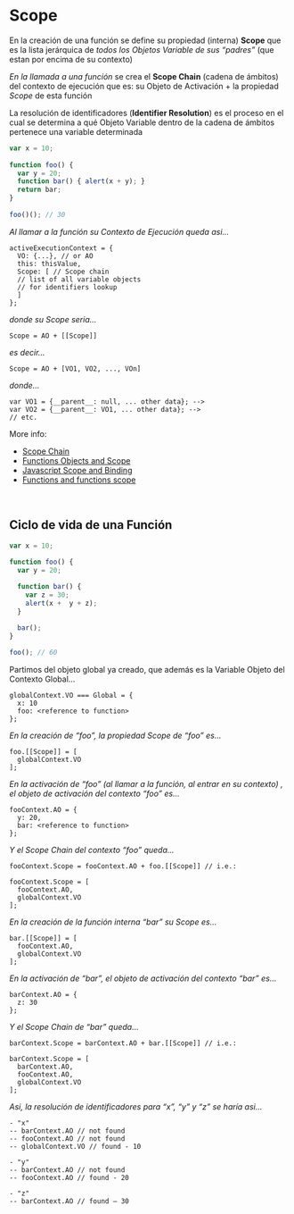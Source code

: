 # Scope #

En la creación de una función se define su propiedad (interna) **Scope** que es la lista jerárquica de _todos los Objetos Variable de sus “padres”_ (que estan por encima de su contexto)

_En la llamada a una función_ se crea el **Scope Chain** (cadena de ámbitos) del contexto de ejecución que es: su Objeto de Activación + la propiedad _Scope_ de esta función

La resolución de identificadores (**Identifier Resolution**) es el proceso en el cual se determina a qué Objeto Variable dentro de la cadena de ámbitos pertenece una variable determinada

```javascript
var x = 10;
 
function foo() {
  var y = 20;
  function bar() { alert(x + y); }
  return bar;
}
 
foo()(); // 30
```

_Al llamar a la función su Contexto de Ejecución queda asi…_

```
activeExecutionContext = {
  VO: {...}, // or AO
  this: thisValue,
  Scope: [ // Scope chain
  // list of all variable objects
  // for identifiers lookup
  ]
};
```

_donde su Scope seria…_

```
Scope = AO + [[Scope]]
```

_es decir…_

```
Scope = AO + [VO1, VO2, ..., VOn]
```

_donde…_

```
var VO1 = {__parent__: null, ... other data}; -->
var VO2 = {__parent__: VO1, ... other data}; -->
// etc.
```
More info:

- [Scope Chain](http://dmitrysoshnikov.com/ecmascript/chapter-4-scope-chain)
- [Functions Objects and Scope](http://p2pu.org/en/groups/javascript-101/content/week2/)
- [Javascript Scope and Binding](http://alternateidea.com/blog/articles/2007/7/18/javascript-scope-and-binding)
- [Functions and functions scope](https://developer.mozilla.org/en/JavaScript/Reference/Functions_and_function_scope)

<br/>

## Ciclo de vida de una Función ##

```javascript
var x = 10;
  
function foo() {
  var y = 20;

  function bar() {
    var z = 30;
    alert(x +  y + z);
  }

  bar();
}
  
foo(); // 60
```

Partimos del objeto global ya creado, que además es la Variable Objeto del Contexto Global…

```
globalContext.VO === Global = {
  x: 10
  foo: <reference to function>
};
```

_En la creación de “foo”, la propiedad _Scope_ de “foo” es…_

```
foo.[[Scope]] = [
  globalContext.VO
];
```

_En la activación de “foo” (al llamar a la función, al entrar en su contexto) , el objeto de activación del contexto “foo” es…_

```
fooContext.AO = {
  y: 20,
  bar: <reference to function>
};
```

_Y el Scope Chain del contexto “foo” queda…_

```
fooContext.Scope = fooContext.AO + foo.[[Scope]] // i.e.:
 
fooContext.Scope = [
  fooContext.AO,
  globalContext.VO
];
```

_En la creación de la función interna “bar” su _Scope_ es…_

```
bar.[[Scope]] = [
  fooContext.AO,
  globalContext.VO
];
```

_En la activación de “bar”, el objeto de activación del contexto “bar” es…_

```
barContext.AO = {
  z: 30
};
```

_Y el Scope Chain de “bar” queda…_

```
barContext.Scope = barContext.AO + bar.[[Scope]] // i.e.:
 
barContext.Scope = [
  barContext.AO,
  fooContext.AO,
  globalContext.VO
];
```

_Asi, la resolución de identificadores para “x”, “y” y “z” se haría asi…_

```
- "x"
-- barContext.AO // not found
-- fooContext.AO // not found
-- globalContext.VO // found - 10
```

```
- "y"
-- barContext.AO // not found
-- fooContext.AO // found - 20
```

```
- "z"
-- barContext.AO // found – 30
```






